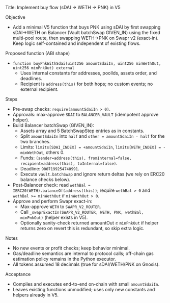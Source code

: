 Title: Implement buy flow (sDAI → WETH → PNK) in V5

Objective
- Add a minimal V5 function that buys PNK using sDAI by first swapping sDAI→WETH on Balancer (Vault batchSwap GIVEN_IN) using the fixed multi-pool route, then swapping WETH→PNK on Swapr v2 (exact-in). Keep logic self-contained and independent of existing flows.

Proposed function (ABI shape)
- `function buyPnkWithSdai(uint256 amountSdaiIn, uint256 minWethOut, uint256 minPnkOut) external`
  - Uses internal constants for addresses, poolIds, assets order, and deadlines.
  - Recipient is `address(this)` for both hops; no custom events; no external recipient.

Steps
- Pre-swap checks: `require(amountSdaiIn > 0)`.
- Approvals: max-approve `SDAI` to `BALANCER_VAULT` (idempotent approve helper).
- Build Balancer batchSwap (GIVEN_IN):
  - Assets array and 5 BatchSwapStep entries as in constants.
  - Split `amountSdaiIn` into `half` and `other = amountSdaiIn - half` for the two branches.
  - Limits: `limits[SDAI_INDEX] = +amountSdaiIn`, `limits[WETH_INDEX] = -minWethOut`, others 0.
  - Funds: `(sender=address(this), fromInternal=false, recipient=address(this), toInternal=false)`.
  - Deadline: `9007199254740991`.
  - Execute `vault.batchSwap` and ignore return deltas (we rely on ERC20 balance checks below).
- Post-Balancer check: read `wethBal = IERC20(WETH).balanceOf(address(this))`; require `wethBal > 0` and `wethBal >= minWethOut` if `minWethOut > 0`.
- Approve and perform Swapr exact-in:
  - Max-approve `WETH` to `SWAPR_V2_ROUTER`.
  - Call `_swaprExactIn(SWAPR_V2_ROUTER, WETH, PNK, wethBal, minPnkOut)` (helper exists in V5).
  - Optionally sanity-check returned amountOut ≥ `minPnkOut` if helper returns zero on revert this is redundant, so skip extra logic.

Notes
- No new events or profit checks; keep behavior minimal.
- Gas/deadline semantics are internal to protocol calls; off-chain gas estimation policy remains in the Python executor.
- All tokens assumed 18 decimals (true for sDAI/WETH/PNK on Gnosis).

Acceptance
- Compiles and executes end-to-end on-chain with small `amountSdaiIn`.
- Leaves existing functions unmodified; uses only new constants and helpers already in V5.
